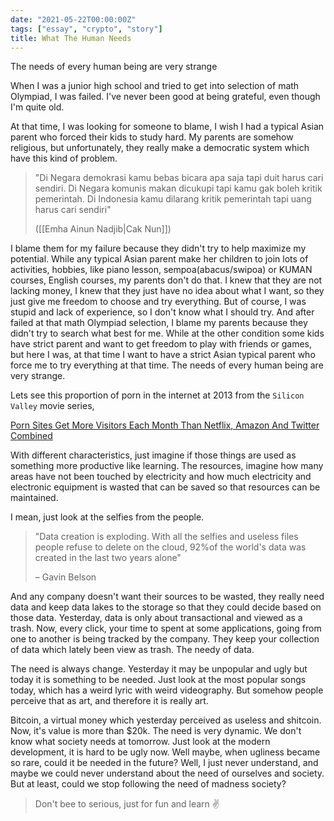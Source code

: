 ```yaml
---
date: "2021-05-22T00:00:00Z"
tags: ["essay", "crypto", "story"]
title: What The Human Needs
---
```


The needs of every human being are very strange

When I was a junior high school and tried to get into selection of math Olympiad, I was failed. I\'ve never been good at being grateful, even though I\'m quite old.

At that time, I was looking for someone to blame, I wish I had a typical Asian parent who forced their kids to study hard. My parents are somehow religious, but unfortunately, they really make a democratic system which have this kind of problem.

>"Di Negara demokrasi kamu bebas bicara apa saja tapi duit harus cari sendiri. Di Negara komunis makan dicukupi tapi kamu gak boleh kritik pemerintah. Di Indonesia kamu dilarang kritik pemerintah tapi uang harus cari sendiri"
>
>([[Emha Ainun Nadjib|Cak Nun]])

 

I blame them for my failure because they didn't try to help maximize my potential. While any typical Asian parent make her children to join lots of activities, hobbies, like piano lesson, sempoa(abacus/swipoa) or  KUMAN courses, English courses, my parents don\'t do that. I knew that they are not lacking money, I knew that they just have no idea about what I want, so they just give me freedom to choose and try everything. But of course, I was stupid and lack of experience, so I don\'t know what I should try. And after failed at that math Olympiad selection, I blame my parents because they didn't try to search what best for me. While at the other condition some kids have strict parent and want to get freedom to play with friends or games, but here I was, at that time I want to have a strict Asian typical parent who force me to try everything at that time. The needs of every human being are very strange.

 

Lets see this proportion of porn in the internet at 2013 from the `Silicon Valley` movie series,

[Porn Sites Get More Visitors Each Month Than Netflix, Amazon And Twitter Combined](https://www.huffpost.com/entry/internet-porn-stats_n_3187682)

With different characteristics, just imagine if those things are used as something more productive like learning. The resources, imagine how many areas have not been touched by electricity and how much electricity and electronic equipment is wasted that can be saved so that resources can be maintained. 

I mean, just look at the selfies from the people. 

> "Data creation is exploding. With all the selfies and useless files people refuse to delete on the cloud, 92%of the world\'s data was created in the last two years alone" 
>
> – Gavin Belson

And any company doesn\'t want their sources to be wasted, they really need data and keep data lakes to the storage so that they could decide based on those data. Yesterday, data is only about transactional and viewed as a trash. Now, every click, your time to spent at some applications, going from one to another is being tracked by the company. They keep your collection of data which lately been view as trash. The needy of data.

The need is always change. Yesterday it may be unpopular and ugly but today it is something to be needed. Just look at the most popular songs today, which has a weird lyric with weird videography. But somehow people perceive that as art, and therefore it is really art.

Bitcoin, a virtual money which yesterday perceived as useless and shitcoin. Now, it\'s value is more than $20k. The need is very dynamic. We don\'t know what society needs at tomorrow. Just look at the modern development, it is hard to be ugly now. Well maybe, when ugliness became so rare, could it be needed in the future? Well, I just never understand, and maybe we could never understand about the need of ourselves and society. But at least, could we stop following the need of madness society?

> Don\'t bee to serious, just for fun and learn :v: